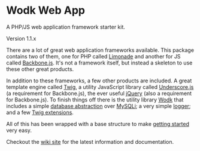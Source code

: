 # Wodk Web App

A PHP/JS web application framework starter kit.

Version 1.1.x

There are a lot of great web application frameworks available. This package contains two of them,
one for PHP called [Limonade][] and another for JS called [Backbone.js][]. It's not a framework
itself, but instead a skeleton to use these other great products. 

In addition to these frameworks, a few other products are included. A great template engine called
[Twig][], a utility JavaScript library called [Underscore.js][] (a requirement for Backbone.js),
the ever useful [jQuery][] (also a requirement for Backbone.js). To finish things off there is the
utility library [Wodk][] that includes a simple [database abstraction][] over [MySQLi][]; a very
simple [logger][]; and a few [Twig extensions][].

All of this has been wrapped with a base structure to make [getting started][] very easy.

Checkout the [wiki site][] for the latest information and documentation.

[Limonade]: https://github.com/sofadesign/limonade
[Backbone.js]: http://documentcloud.github.com/backbone/
[Twig]: http://twig.sensiolabs.org/
[Underscore.js]: http://documentcloud.github.com/underscore/
[jQuery]: http://jquery.com/
[Wodk]: https://github.com/wilsonodk/wodk/wiki
[database abstraction]: https://github.com/wilsonodk/wodk/wiki/Wodk-DB
[MySQLi]: http://us1.php.net/manual/en/book.mysqli.php
[logger]: https://github.com/wilsonodk/wodk/wiki/Wodk-Logger
[Twig extensions]: https://github.com/wilsonodk/wodk/wiki/Wodk-TwigExtensions
[getting started]: https://github.com/wilsonodk/Wodk-Web-App/wiki/Getting-Started
[wiki site]: https://github.com/wilsonodk/Wodk-Web-App/wiki
